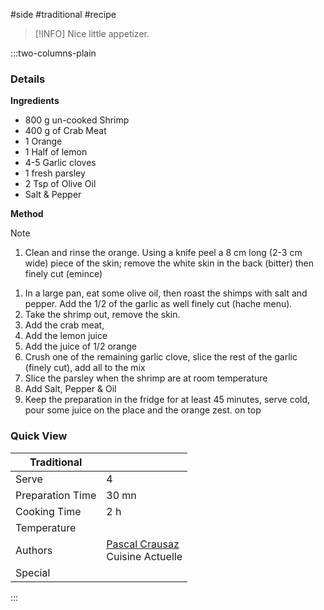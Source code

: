 #side #traditional #recipe

> [!INFO]
> Nice little appetizer.

:::two-columns-plain

### Details
**Ingredients**

- 800 g un-cooked Shrimp
- 400 g of Crab Meat
- 1 Orange
- 1 Half of lemon
- 4-5 Garlic cloves
- 1 fresh parsley
- 2 Tsp of Olive Oil
- Salt & Pepper


**Method**

> [!NOTE]
> 1. Clean and rinse the orange. Using a knife peel a 8 cm long (2-3 cm wide) piece of the skin; remove the white skin in the back (bitter) then finely cut (emince)

1. In a large pan, eat some olive oil, then roast the shimps with salt and pepper. Add the 1/2 of the garlic as well finely cut (hache menu).
2. Take the shrimp out, remove the skin.
3. Add the crab meat,
4. Add the lemon juice
5. Add the juice of 1/2 orange
6. Crush one of the remaining garlic clove, slice the rest of the garlic (finely cut), add all to the mix
7. Slice the parsley when the shrimp are at room temperature
8. Add Salt, Pepper & Oil
9. Keep the preparation in the fridge for at least 45 minutes, serve cold, pour some juice on the place and the orange zest. on top


### Quick View
| Traditional      |                                                |
| ---------------- | ---------------------------------------------- |
| Serve            | 4                                              |
| Preparation Time | 30 mn                                          |
| Cooking Time     | 2 h                                            |
| Temperature      |                                                |
| Authors          | [Pascal Crausaz](mailto:pascal@askpascal.com)  <br>Cuisine Actuelle |
| Special          |                                                |

:::

